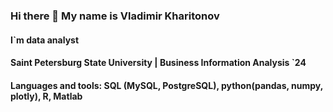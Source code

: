 ### Hi there 👋 My name is Vladimir Kharitonov
#### I`m data analyst
#### Saint Petersburg State University | Business Information Analysis `24
#### Languages and tools: SQL (MySQL, PostgreSQL), python(pandas, numpy, plotly), R, Matlab
<!--
**vkharitonov19/vkharitonov19** is a ✨ _special_ ✨ repository because its `README.md` (this file) appears on your GitHub profile.

Here are some ideas to get you started:

- 🔭 I’m currently working on ...
- 🌱 I’m currently learning ...
- 👯 I’m looking to collaborate on ...
- 🤔 I’m looking for help with ...
- 💬 Ask me about ...
- 📫 How to reach me: ...
- 😄 Pronouns: ...
- ⚡ Fun fact: ...
-->
